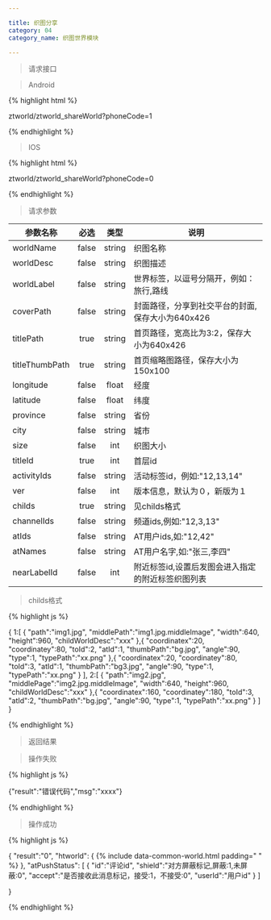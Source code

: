 ```yaml
---

title: 织图分享
category: 04
category_name: 织图世界模块

---
```


> 请求接口

> Android

{% highlight html %}

ztworld/ztworld_shareWorld?phoneCode=1

{% endhighlight %}

> IOS

{% highlight html %}

ztworld/ztworld_shareWorld?phoneCode=0

{% endhighlight %}



> 请求参数

|参数名称			|必选		|类型		|说明									
|-------------------|:---------:|:---------:|--------------------------------------------
|worldName			|false		|string		|织图名称		
|worldDesc			|false		|string		|织图描述		
|worldLabel			|false		|string		|世界标签，以逗号分隔开，例如：旅行,路线	
|coverPath			|false		|string		|封面路径，分享到社交平台的封面,保存大小为640x426		
|titlePath			|true		|string		|首页路径，宽高比为3:2，保存大小为640x426		
|titleThumbPath		|true		|string		|首页缩略图路径，保存大小为150x100
|longitude			|false		|float		|经度		
|latitude			|false		|float		|纬度	
|province			|false		|string		|省份		
|city				|false		|string		|城市	
|size				|false		|int		|织图大小	
|titleId			|true		|int		|首层id	
|activityIds		|false		|string		|活动标签id，例如:"12,13,14"	
|ver				|false		|int		|版本信息，默认为０，新版为１	
|childs				|true		|string		|见childs格式
|channelIds			|false		|string		|频道ids,例如:"12,3,13"
|atIds              |false      |string     |AT用户ids,如:"12,42"
|atNames            |false      |string     |AT用户名字,如:"张三,李四"
|nearLabelId        |false      |int        |附近标签id,设置后发图会进入指定的附近标签织图列表

> childs格式

{% highlight js %}

{
	1:[
		{
			"path":"img1.jpg",
			"middlePath":"img1.jpg.middleImage",
			"width":640,
			"height":960,
			"childWorldDesc":"xxx"
		},{
			"coordinatex":20,
			"coordinatey":80,
			"toId":2,
			"atId":1,
			"thumbPath":"bg.jpg",
			"angle":90,
			"type":1,
			"typePath":"xx.png"
		},{
			"coordinatex":20,
			"coordinatey":80,
			"toId":3,
			"atId":1,
			"thumbPath":"bg3.jpg",
			"angle":90,
			"type":1,
			"typePath":"xx.png"
		}
	  ],
	2:[
		{
			"path":"img2.jpg",
			"middlePage":"img2.jpg.middleImage",
			"width":640,
			"height":960,
			"childWorldDesc":"xxx"
		},{
			"coordinatex":160,
			"coordinatey":180,
			"toId":3,
			"atId":2,
			"thumbPath":"bg.jpg",
			"angle":90,
			"type":1, 
			"typePath":"xx.png"
		}
	  ]
}
		
{% endhighlight %}

> 返回结果

> 操作失败

{% highlight js %}

{"result":"错误代码","msg":"xxxx"}

{% endhighlight %}

> 操作成功

{% highlight js %}

{
	"result":"0", 
	"htworld":
	{
		{% include data-common-world.html padding="		" %}
	},
    "atPushStatus":
    [
        {
            "id":"评论id",
            "shield":"对方屏蔽标记,屏蔽:1,未屏蔽:0",
            "accept":"是否接收此消息标记，接受:1，不接受:0",
            "userId":"用户id"
        }
    ]

}

{% endhighlight %}

